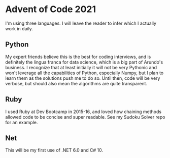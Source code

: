 # Advent of Code 2021

I'm using three languages. 
I will leave the reader to infer which I actually work in daily.

## Python  
My expert friends believe this is the best for coding interviews, and is definitely the lingua franca for data science, which is a big part of Arundo's business.
I recognize that at least initially it will not be very Pythonic and won't leverage all the capabilities of Python, especially Numpy, but I plan to learn them as the solutions push me to do so.
Until then, code will be very verbose, but should also mean the algorithms are quite transparent.

## Ruby
I used Ruby at Dev Bootcamp in 2015-16, and loved how chaining methods allowed code to be concise and super readable.
See my Sudoku Solver repo for an example.

## Net
This will be my first use of .NET 6.0 and C# 10.